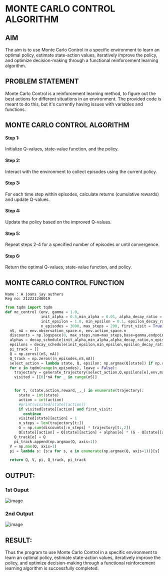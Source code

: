 # MONTE CARLO CONTROL ALGORITHM

## AIM

The aim is to use Monte Carlo Control in a specific environment to learn an optimal policy, estimate state-action values, iteratively improve the policy, and optimize decision-making through a functional reinforcement learning algorithm.

## PROBLEM STATEMENT

Monte Carlo Control is a reinforcement learning method, to figure out the best actions for different situations in an environment. The provided code is meant to do this, but it's currently having issues with variables and functions.

## MONTE CARLO CONTROL ALGORITHM

#### Step 1:

Initialize Q-values, state-value function, and the policy.

#### Step 2:

Interact with the environment to collect episodes using the current policy.

#### Step 3:

For each time step within episodes, calculate returns (cumulative rewards) and update Q-values.

#### Step 4:

Update the policy based on the improved Q-values.

#### Step 5:

Repeat steps 2-4 for a specified number of episodes or until convergence.

#### Step 6:

Return the optimal Q-values, state-value function, and policy.

## MONTE CARLO CONTROL FUNCTION

```
Name : A joans jay authers 
Reg no: 212221240019
```

```python
from tqdm import tqdm
def mc_control (env, gamma = 1.0,
                init_alpha = 0.5,min_alpha = 0.01, alpha_decay_ratio = 0.5,
                init_epsilon = 1.0, min_epsilon = 0.1, epsilon_decay_ratio = 0.9,
                n_episodes = 3000, max_steps = 200, first_visit = True):
  nS, nA = env.observation_space.n, env.action_space.n
  discounts = np.logspace(0, max_steps,num=max_steps,base=gamma,endpoint=False)
  alphas = decay_schedule(init_alpha,min_alpha,alpha_decay_ratio,n_episodes)
  epsilons = decay_schedule(init_epsilon,min_epsilon,epsilon_decay_ratio,n_episodes)
  pi_track = []
  Q = np.zeros((nS, nA))
  Q_track = np.zeros((n_episodes,nS,nA))
  select_action = lambda state, Q, epsilon: np.argmax(Q[state]) if np.random.random() > epsilon else np.random.randint(len(Q[state]))
  for e in tqdm(range(n_episodes), leave = False):
    trajectory = generate_trajectory(select_action,Q,epsilons[e],env,max_steps)
    visited = [[0]*nA for _ in range(nS)]


    for t, (state,action,reward,_,_) in enumerate(trajectory):
      state = int(state)
      action = int(action)
      #print(visited[state][action])
      if visited[state][action] and first_visit:
        continue
      visited[state][action] = 1
      n_steps = len(trajectory[t:])
      G = np.sum(discounts[:n_steps] * trajectory[t:,2])
      Q[state][action] = Q[state][action] + alphas[e] * (G - Q[state][action])
    Q_track[e] = Q
    pi_track.append(np.argmax(Q, axis=1))
  V = np.max(Q, axis=1)
  pi = lambda s: {s:a for s, a in enumerate(np.argmax(Q, axis=1))}[s]

  return Q, V, pi, Q_track, pi_track
```

## OUTPUT:

### 1st Ouput

![image](https://github.com/EASWAR17/monte-carlo-control/assets/94154683/90cdb02c-a016-4896-b27d-1510186b552b)

### 2nd Output

![image](https://github.com/EASWAR17/monte-carlo-control/assets/94154683/8c3cbc21-29cc-40f8-a7a6-682c58834f3d)

## RESULT:

Thus the program to use Monte Carlo Control in a specific environment to learn an optimal policy, estimate state-action values, iteratively improve the policy, and optimize decision-making through a functional reinforcement learning algorithm is successfully completed.
